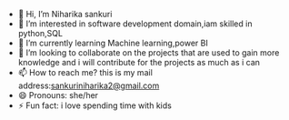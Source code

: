 - 👋 Hi, I’m Niharika sankuri
- 👀 I’m interested in software development domain,iam skilled in python,SQL
- 🌱 I’m currently learning Machine learning,power BI
- 💞️ I’m looking to collaborate on the projects that are used to gain more knowledge and i will contribute for the projects as much as i can
- 📫 How to reach me? this is my mail address:sankuriniharika2@gmail.com
- 😄 Pronouns: she/her
- ⚡ Fun fact: i love spending time with kids

<!---
nsankuri/nsankuri is a ✨ special ✨ repository because its `README.md` (this file) appears on your GitHub profile.
You can click the Preview link to take a look at your changes.
--->
